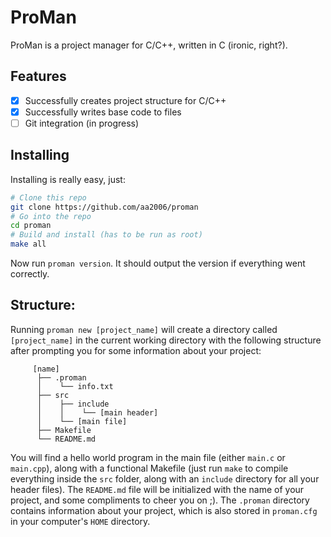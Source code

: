 # ProMan
ProMan is a project manager for C/C++, written in C (ironic, right?).

## Features
- [X] Successfully creates project structure for C/C++
- [X] Successfully writes base code to files
- [ ] Git integration (in progress)

## Installing
Installing is really easy, just:
```bash
# Clone this repo
git clone https://github.com/aa2006/proman
# Go into the repo
cd proman
# Build and install (has to be run as root)
make all
```
Now run `proman version`. It should output the version if everything went correctly.

## Structure:
Running `proman new [project_name]` will create a directory called `[project_name]` in the current working directory with the following structure after prompting you for some information about your project:
```
     [name]
      ├── .proman
      │    └── info.txt
      ├── src
      │    ├── include
      │    │    └── [main header]  
      │    └── [main file]
      ├── Makefile
      └── README.md
```
You will find a hello world program in the main file (either `main.c` or `main.cpp`), along with a functional Makefile (just run `make` to compile everything inside the `src` folder, along with an `include` directory for all your header files). The `README.md` file will be initialized with the name of your project, and some compliments to cheer you on ;). The `.proman` directory contains information about your project, which is also stored in `proman.cfg` in your computer's `HOME` directory.

